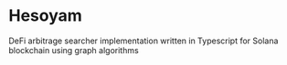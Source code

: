# Hesoyam

DeFi arbitrage searcher implementation written in Typescript for Solana blockchain using graph algorithms
